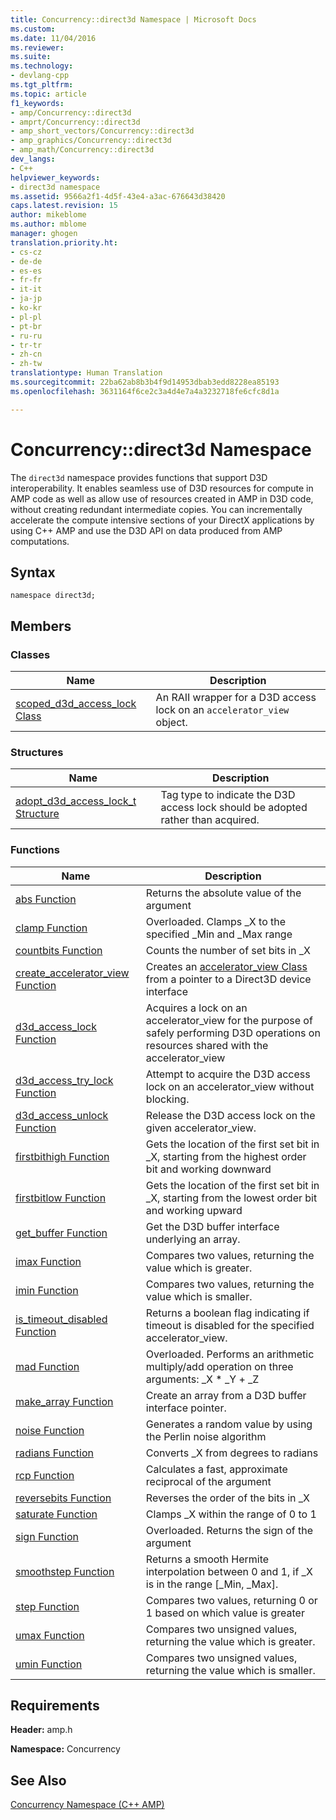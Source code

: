 ```yaml
---
title: Concurrency::direct3d Namespace | Microsoft Docs
ms.custom: 
ms.date: 11/04/2016
ms.reviewer: 
ms.suite: 
ms.technology:
- devlang-cpp
ms.tgt_pltfrm: 
ms.topic: article
f1_keywords:
- amp/Concurrency::direct3d
- amprt/Concurrency::direct3d
- amp_short_vectors/Concurrency::direct3d
- amp_graphics/Concurrency::direct3d
- amp_math/Concurrency::direct3d
dev_langs:
- C++
helpviewer_keywords:
- direct3d namespace
ms.assetid: 9566a2f1-4d5f-43e4-a3ac-676643d38420
caps.latest.revision: 15
author: mikeblome
ms.author: mblome
manager: ghogen
translation.priority.ht:
- cs-cz
- de-de
- es-es
- fr-fr
- it-it
- ja-jp
- ko-kr
- pl-pl
- pt-br
- ru-ru
- tr-tr
- zh-cn
- zh-tw
translationtype: Human Translation
ms.sourcegitcommit: 22ba62ab8b3b4f9d14953dbab3edd8228ea85193
ms.openlocfilehash: 3631164f6ce2c3a4d4e7a4a3232718fe6cfc8d1a

---
```

# Concurrency::direct3d Namespace
The `direct3d` namespace provides functions that support D3D interoperability. It enables seamless use of D3D resources for compute in AMP code as well as allow use of resources created in AMP in D3D code, without creating redundant intermediate copies. You can incrementally accelerate the compute intensive sections of your DirectX applications by using C++ AMP and use the D3D API on data produced from AMP computations.  
  
## Syntax  
  
```  
namespace direct3d;  
```  
  
## Members  
  
### Classes  
  
|Name|Description|  
|----------|-----------------|  
|[scoped_d3d_access_lock Class](scoped-d3d-access-lock-class.md)|An RAII wrapper for a D3D access lock on an `accelerator_view` object.|  
  
### Structures  
  
|Name|Description|  
|----------|-----------------|  
|[adopt_d3d_access_lock_t Structure](adopt-d3d-access-lock-t-structure.md)|Tag type to indicate the D3D access lock should be adopted rather than acquired.|  
  
### Functions  
  
|Name|Description|  
|----------|-----------------|  
|[abs Function](concurrency-direct3d-namespace-functions-amp.md#abs_function)|Returns the absolute value of the argument|  
|[clamp Function](concurrency-direct3d-namespace-functions-amp.md#clamp_function)|Overloaded. Clamps _X to the specified _Min and _Max range|  
|[countbits Function](concurrency-direct3d-namespace-functions-amp.md#countbits_function)|Counts the number of set bits in _X|  
|[create_accelerator_view Function](concurrency-direct3d-namespace-functions-amp.md#create_accelerator_view_function)|Creates an [accelerator_view Class](accelerator-view-class.md) from a pointer to a Direct3D device interface|  
|[d3d_access_lock Function](concurrency-direct3d-namespace-functions-amp.md#d3d_access_lock_function)|Acquires a lock on an accelerator_view for the purpose of safely performing D3D operations on resources shared with the accelerator_view|  
|[d3d_access_try_lock Function](concurrency-direct3d-namespace-functions-amp.md#d3d_access_try_lock_function)|Attempt to acquire the D3D access lock on an accelerator_view without blocking.|  
|[d3d_access_unlock Function](concurrency-direct3d-namespace-functions-amp.md#d3d_access_unlock_function)|Release the D3D access lock on the given accelerator_view.|  
|[firstbithigh Function](concurrency-direct3d-namespace-functions-amp.md#firstbithigh_function)|Gets the location of the first set bit in _X, starting from the highest order bit and working downward|  
|[firstbitlow Function](concurrency-direct3d-namespace-functions-amp.md#firstbitlow_function)|Gets the location of the first set bit in _X, starting from the lowest order bit and working upward|  
|[get_buffer Function](concurrency-direct3d-namespace-functions-amp.md#get_buffer_function)|Get the D3D buffer interface underlying an array.|  
|[imax Function](concurrency-direct3d-namespace-functions-amp.md#imax_function)|Compares two values, returning the value which is greater.|  
|[imin Function](concurrency-direct3d-namespace-functions-amp.md#imin_function)|Compares two values, returning the value which is smaller.|  
|[is_timeout_disabled Function](concurrency-direct3d-namespace-functions-amp.md#is_timeout_disabled_function)|Returns a boolean flag indicating if timeout is disabled for the specified accelerator_view.|  
|[mad Function](concurrency-direct3d-namespace-functions-amp.md#mad_function)|Overloaded. Performs an arithmetic multiply/add operation on three arguments: _X * _Y + _Z|  
|[make_array Function](concurrency-direct3d-namespace-functions-amp.md#make_array_function)|Create an array from a D3D buffer interface pointer.|  
|[noise Function](concurrency-direct3d-namespace-functions-amp.md#noise_function)|Generates a random value by using the Perlin noise algorithm|  
|[radians Function](concurrency-direct3d-namespace-functions-amp.md#radians_function)|Converts _X from degrees to radians|  
|[rcp Function](concurrency-direct3d-namespace-functions-amp.md#rcp_function)|Calculates a fast, approximate reciprocal of the argument|  
|[reversebits Function](concurrency-direct3d-namespace-functions-amp.md#reversebits_function)|Reverses the order of the bits in _X|  
|[saturate Function](concurrency-direct3d-namespace-functions-amp.md#saturate_function)|Clamps _X within the range of 0 to 1|  
|[sign Function](concurrency-direct3d-namespace-functions-amp.md#sign_function)|Overloaded. Returns the sign of the argument|  
|[smoothstep Function](concurrency-direct3d-namespace-functions-amp.md#smoothstep_function)|Returns a smooth Hermite interpolation between 0 and 1, if _X is in the range [_Min, _Max].|  
|[step Function](concurrency-direct3d-namespace-functions-amp.md#step_function)|Compares two values, returning 0 or 1 based on which value is greater|  
|[umax Function](concurrency-direct3d-namespace-functions-amp.md#umax_function)|Compares two unsigned values, returning the value which is greater.|  
|[umin Function](concurrency-direct3d-namespace-functions-amp.md#umin_function)|Compares two unsigned values, returning the value which is smaller.|  

## Requirements  
 **Header:** amp.h  
  
 **Namespace:** Concurrency  
  
## See Also  
 [Concurrency Namespace (C++ AMP)](concurrency-namespace-cpp-amp.md)



<!--HONumber=Jan17_HO2-->


